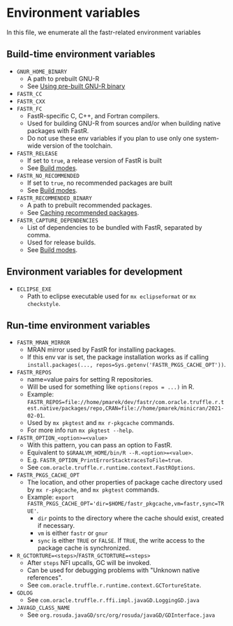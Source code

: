 # Environment variables
In this file, we enumerate all the fastr-related environment variables

## Build-time environment variables
- `GNUR_HOME_BINARY`
  - A path to prebuilt GNU-R
  - See [Using pre-built GNU-R binary](building.md#GNU-R)
- `FASTR_CC`
- `FASTR_CXX`
- `FASTR_FC`
  - FastR-specific C, C++, and Fortran compilers.
  - Used for building GNU-R from sources and/or when building native packages with FastR.
  - Do not use these env variables if you plan to use only one system-wide version of the toolchain.
- `FASTR_RELEASE`
  - If set to `true`, a release version of FastR is built
  - See [Build modes](building.md#Build-modes).
- `FASTR_NO_RECOMMENDED`
  - If set to `true`, no recommended packages are built
  - See [Build modes](building.md#Build-modes).
- `FASTR_RECOMMENDED_BINARY`
  - A path to prebuilt recommended packages.
  - See [Caching recommended packages](building.md#Caching-recommended-packages).
- `FASTR_CAPTURE_DEPENDENCIES`
  - List of dependencies to be bundled with FastR, separated by comma.
  - Used for release builds.
  - See [Build modes](building.md#Build-modes).

## Environment variables for development
- `ECLIPSE_EXE`
  - Path to eclipse executable used for `mx eclipseformat` or `mx checkstyle`.

## Run-time environment variables
- `FASTR_MRAN_MIRROR`
  - MRAN mirror used by FastR for installing packages.
  - If this env var is set, the package installation works as if calling `install.packages(..., repos=Sys.getenv('FASTR_PKGS_CACHE_OPT'))`.
- `FASTR_REPOS`
  - name=value pairs for setting R repositories.
  - Will be used for something like `options(repos = ...)` in R.
  - Example: `FASTR_REPOS=file://home/pmarek/dev/fastr/com.oracle.truffle.r.test.native/packages/repo,CRAN=file://home/pmarek/minicran/2021-02-01`.
  - Used by `mx pkgtest` and `mx r-pkgcache` commands.
  - For more info run `mx pkgtest --help`.
- `FASTR_OPTION_<option>=<value>`
  - With this pattern, you can pass an option to FastR.
  - Equivalent to `$GRAALVM_HOME/bin/R --R.<option>=<value>`.
  - E.g. `FASTR_OPTION_PrintErrorStacktracesToFile=true`.
  - See `com.oracle.truffle.r.runtime.context.FastROptions`.
- `FASTR_PKGS_CACHE_OPT`
  - The location, and other properties of package cache directory used by `mx r-pkgcache`, and `mx pkgtest` commands.
  - Example: `export FASTR_PKGS_CACHE_OPT='dir=$HOME/fastr_pkgcache,vm=fastr,sync=TRUE'`.
    - `dir` points to the directory where the cache should exist, created if necessary.
    - `vm` is either `fastr` or `gnur`
    - `sync` is either `TRUE` or `FALSE`. If `TRUE`, the write access to the package cache is synchronized.
- `R_GCTORTURE=<steps>`/`FASTR_GCTORTURE=<steps>`
  - After `steps` NFI upcalls, GC will be invoked.
  - Can be used for debugging problems with "Unknown native references".
  - See `com.oracle.truffle.r.runtime.context.GCTortureState`.
- `GDLOG`
  - See `com.oracle.truffle.r.ffi.impl.javaGD.LoggingGD.java`
- `JAVAGD_CLASS_NAME`
  - See `org.rosuda.javaGD/src/org/rosuda/javaGD/GDInterface.java`
